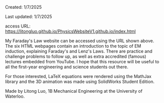 Created: 1/7/2025

Last updated: 1/7/2025

access URL: https://litongluo.github.io/PhysicsWebsiteV1.github.io/index.html

My Faraday's Law website can be accessed using the URL shown above. The six HTML webpages contain an introduction to the topic of EM induction, explaining Faraday's and Lenz's Laws. There are practice and challenge problems to follow up, as well as extra accredited (famous) lectures embedded from YouTube. I hope that this resource will be useful to all the first-year engineering and science students out there.

For those interested, LaTeX equations were rendered using the MathJax library and the 3D animation was made using SolidWorks Student Edition.

Made by Litong Luo, 1B Mechanical Engineering at the University of Waterloo.
